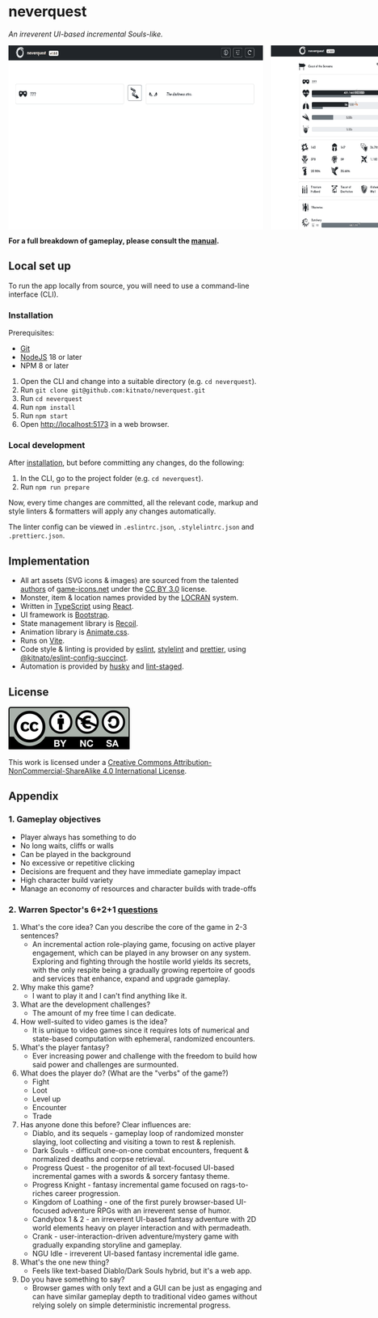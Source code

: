 # neverquest

_An irreverent UI-based incremental Souls-like._

<p style="display: flex; gap: 16px;">
  <img alt="neverquest screenshot 1" src="/public/screenshot-1.png" />
  <img alt="neverquest screenshot 2" src="/public/screenshot-2.png" />
  <img alt="neverquest screenshot 3" src="/public/screenshot-3.png" />
</p>

**For a full breakdown of gameplay, please consult the [manual](./source/data/manual.md).**

## Local set up

To run the app locally from source, you will need to use a command-line interface (CLI).

### Installation

Prerequisites:

- [Git](https://git-scm.com/downloads)
- [NodeJS](https://nodejs.org/en) 18 or later
- NPM 8 or later

1. Open the CLI and change into a suitable directory (e.g. `cd neverquest`).
1. Run `git clone git@github.com:kitnato/neverquest.git`
1. Run `cd neverquest`
1. Run `npm install`
1. Run `npm start`
1. Open [http://localhost:5173](http://localhost:5173) in a web browser.

### Local development

After [installation](#installation), but before committing any changes, do the following:

1. In the CLI, go to the project folder (e.g. `cd neverquest`).
1. Run `npm run prepare`

Now, every time changes are committed, all the relevant code, markup and style linters & formatters will apply any changes automatically.

The linter config can be viewed in `.eslintrc.json`, `.stylelintrc.json` and `.prettierc.json`.

## Implementation

- All art assets (SVG icons & images) are sourced from the talented [authors](https://game-icons.net/about.html#authors) of [game-icons.net](https://game-icons.net) under the [CC BY 3.0](https://creativecommons.org/licenses/by/3.0) license.
- Monster, item & location names provided by the [LOCRAN](https://github.com/kitnato/locran) system.
- Written in [TypeScript](https://www.typescriptlang.org) using [React](https://react.dev/).
- UI framework is [Bootstrap](https://react-bootstrap.github.io).
- State management library is [Recoil](https://recoiljs.org).
- Animation library is [Animate.css](https://animate.style).
- Runs on [Vite](https://vitejs.dev).
- Code style & linting is provided by [eslint](https://eslint.org), [stylelint](https://stylelint.io) and [prettier](https://prettier.io), using [@kitnato/eslint-config-succinct](https://github.com/kitnato/eslint-config-succinct).
- Automation is provided by [husky](https://typicode.github.io/husky) and [lint-staged](https://www.npmjs.com/package/lint-staged).

## License

![CC BY-NC-SA 4.0](/public/by-nc-sa.eu.svg?raw=true)

This work is licensed under a [Creative Commons Attribution-NonCommercial-ShareAlike 4.0 International License](https://creativecommons.org/licenses/by-nc-sa/4.0).

## Appendix

### 1. Gameplay objectives

- Player always has something to do
- No long waits, cliffs or walls
- Can be played in the background
- No excessive or repetitive clicking
- Decisions are frequent and they have immediate gameplay impact
- High character build variety
- Manage an economy of resources and character builds with trade-offs

### 2. Warren Spector's 6+2+1 [questions](https://www.gamedeveloper.com/design/warren-spector-traces-i-deus-ex-i-s-development-back-to-a-game-of-d-d)

1. What's the core idea? Can you describe the core of the game in 2-3 sentences?
   - An incremental action role-playing game, focusing on active player engagement, which can be played in any browser on any system. Exploring and fighting through the hostile world yields its secrets, with the only respite being a gradually growing repertoire of goods and services that enhance, expand and upgrade gameplay.
1. Why make this game?
   - I want to play it and I can't find anything like it.
1. What are the development challenges?
   - The amount of my free time I can dedicate.
1. How well-suited to video games is the idea?
   - It is unique to video games since it requires lots of numerical and state-based computation with ephemeral, randomized encounters.
1. What's the player fantasy?
   - Ever increasing power and challenge with the freedom to build how said power and challenges are surmounted.
1. What does the player do? (What are the "verbs" of the game?)
   - Fight
   - Loot
   - Level up
   - Encounter
   - Trade
1. Has anyone done this before?
   Clear influences are:
   - Diablo, and its sequels - gameplay loop of randomized monster slaying, loot collecting and visiting a town to rest & replenish.
   - Dark Souls - difficult one-on-one combat encounters, frequent & normalized deaths and corpse retrieval.
   - Progress Quest - the progenitor of all text-focused UI-based incremental games with a swords & sorcery fantasy theme.
   - Progress Knight - fantasy incremental game focused on rags-to-riches career progression.
   - Kingdom of Loathing - one of the first purely browser-based UI-focused adventure RPGs with an irreverent sense of humor.
   - Candybox 1 & 2 - an irreverent UI-based fantasy adventure with 2D world elements heavy on player interaction and with permadeath.
   - Crank - user-interaction-driven adventure/mystery game with gradually expanding storyline and gameplay.
   - NGU Idle - irreverent UI-based fantasy incremental idle game.
1. What's the one new thing?
   - Feels like text-based Diablo/Dark Souls hybrid, but it's a web app.
1. Do you have something to say?
   - Browser games with only text and a GUI can be just as engaging and can have similar gameplay depth to traditional video games without relying solely on simple deterministic incremental progress.
